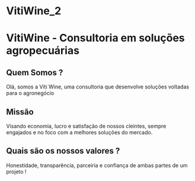 # VitiWine_2
<h1>VitiWine - Consultoria em soluções agropecuárias</h1>


<h2>Quem Somos ?</h2>
<p>Olá, somos a Viti Wine, uma consultoria que desenvolve soluções voltadas para o agronegócio</p>


<h2>Missão</h2>
<p>Visando economia, lucro e satisfação de nossos cleintes, sempre engajados e no foco com a melhores soluções do mercado.</p>


<h2>Quais são os nossos valores ?</h2>
<p>Honestidade, transparência, parceiria e confiança de ambas partes de um projeto !</p>

